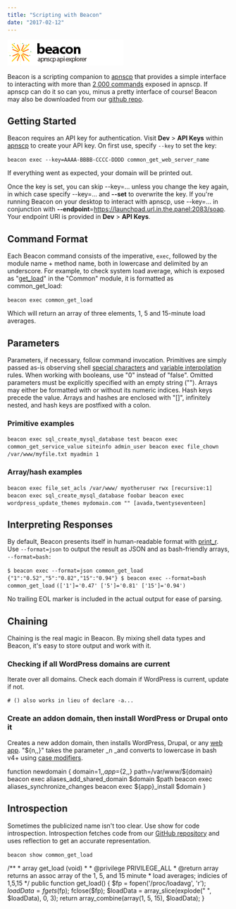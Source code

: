 ```yaml
---
title: "Scripting with Beacon"
date: "2017-02-12"
---
```


![](images/beacon.png)

Beacon is a scripting companion to [apnscp](https://kb.apiscp.com/control-panel/logging-into-the-control-panel/) that provides a simple interface to interacting with more than [2,000 commands](http://api.apiscp.com/docs/) exposed in apnscp. If apnscp can do it so can you, minus a pretty interface of course! Beacon may also be downloaded from our [github repo](https://github.com/apisnetworks/beacon).

## Getting Started

Beacon requires an API key for authentication. Visit **Dev** > **API Keys** within [apnscp](https://kb.apiscp.com/control-panel/logging-into-the-control-panel/) to create your API key. On first use, specify `--key` to set the key:

`beacon exec --key=AAAA-BBBB-CCCC-DDDD common_get_web_server_name`

If everything went as expected, your domain will be printed out.

Once the key is set, you can skip --key=... unless you change the key again, in which case specify --key=... and **\--set** to overwrite the key. If you're running Beacon on your desktop to interact with apnscp, use --key=... in conjunction with **\--endpoint**\=https://launchpad.url.in.the.panel:2083/soap. Your endpoint URI is provided in **Dev** > **API Keys**.

## Command Format

Each Beacon command consists of the imperative, `exec`, followed by the module name + method name, both in lowercase and delimited by an underscore. For example, to check system load average, which is exposed as "[get\_load](https://github.com/apisnetworks/apnscp-modules/blob/master/modules/common.php)" in the "Common" module, it is formatted as common\_get\_load:

`beacon exec common_get_load`

Which will return an array of three elements, 1, 5 and 15-minute load averages.

## Parameters

Parameters, if necessary, follow command invocation. Primitives are simply passed as-is observing shell [special characters](http://tldp.org/LDP/abs/html/special-chars.html) and [variable interpolation](http://tldp.org/LDP/abs/html/parameter-substitution.html) rules. When working with booleans, use "0" instead of "false". Omitted parameters must be explicitly specified with an empty string (""). Arrays may either be formatted with or without its numeric indices. Hash keys precede the value. Arrays and hashes are enclosed with "\[\]", infinitely nested, and hash keys are postfixed with a colon.

### Primitive examples

`beacon exec sql_create_mysql_database test beacon exec common_get_service_value siteinfo admin_user beacon exec file_chown /var/www/myfile.txt myadmin 1`

### Array/hash examples

`beacon exec file_set_acls /var/www/ myotheruser rwx [recursive:1] beacon exec sql_create_mysql_database foobar beacon exec wordpress_update_themes mydomain.com "" [avada,twentyseventeen]`

## Interpreting Responses

By default, Beacon presents itself in human-readable format with [print\_r](http://php.net/print_r). Use `--format=json` to output the result as JSON and as bash-friendly arrays, `--format=bash:`

`$ beacon exec --format=json common_get_load` `{"1":"0.52","5":"0.82","15":"0.94"} $ beacon exec --format=bash common_get_load` `(['1']='0.47' ['5']='0.81' ['15']='0.94')`

No trailing EOL marker is included in the actual output for ease of parsing.

## Chaining

Chaining is the real magic in Beacon. By mixing shell data types and Beacon, it's easy to store output and work with it.

### Checking if all WordPress domains are current

Iterate over all domains. Check each domain if WordPress is current, update if not.

```
# () also works in lieu of declare -a...
```

### Create an addon domain, then install WordPress or Drupal onto it

Creates a new addon domain, then installs WordPress, Drupal, or any [web app](https://kb.apiscp.com/control-panel/detecting-a-web-application/). "${n,,}" takes the parameter _n _and converts to lowercase in bash v4+ using [case modifiers](http://tldp.org/LDP/abs/html/parameter-substitution.html#PARAMSUBREF).

function newdomain {
    domain=${1,,}
    app=${2,,}
    path=/var/www/${domain}
    beacon exec aliases\_add\_shared\_domain $domain $path
    beacon exec aliases\_synchronize\_changes
    beacon exec ${app}\_install $domain 
}

## Introspection

Sometimes the publicized name isn't too clear. Use show for code introspection. Introspection fetches code from our [GitHub repository](https://github.com/apisnetworks/apnscp-modules/tree/master/modules) and uses reflection to get an accurate representation.

`beacon show common_get_load`

/\*\*
 \* array get\_load (void)
 \*
 \* @privilege PRIVILEGE\_ALL
 \* @return array returns an assoc array of the 1, 5, and 15 minute
 \* load averages; indicies of 1,5,15
 \*/
public function get\_load()
{
        $fp = fopen('/proc/loadavg', 'r');
        $loadData = fgets($fp);
        fclose($fp);
        $loadData = array\_slice(explode(" ", $loadData), 0, 3);
        return array\_combine(array(1, 5, 15), $loadData);
}
